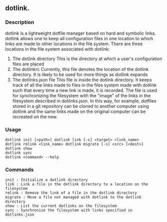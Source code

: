 ## dotlink.

### Description 
  dotlink is a lightweight dotfile manager based on hard and symbolic
  links. dotlink allows one to keep all configuration files in one location to
  which links are made to other locations in the file system. There are three
  locations in the file system associated with dotlink:

  1. The dotlink directory
    This is the directory at which a user's configuration files are placed
  2. The dotlinkrc
    Currently, this file denotes the location of the dotlink directory. It is
    likely to be used for more things as dotlink expands
  3. The dotlinks.json file
    This file is inside the dotlink directory. It keeps track of all the links
    made to files in the files system made with dotlink such that every time a
    new link is made, it is recorded. The file is used for synchronizing the
    filesystem with the "image" of the links in the filesystem described in
    dotlinks.json. In this way, for example, dotfiles stored in a git repository
    can be cloned to another computer using dotlink and the same links made on
    the original computer can be recreated on the new.

### Usage 
    dotlink init [<path>] dotlink link [-s] <target> <link_name>   
    dotlink rmlink <link_name> dotlink migrate [-s] <src> [<dest>]   
    dotlink show   
    dotlink sync  
    dotlink <command> --help  

### Commands 
    init : Initialize a dotlink directory   
    link : Link a file in the dotlink directory to a location on the filesystem   
    rmlink : Remove the link of a file in the dotlink directory   
    migrate : Move a file not managed with dotlink to the dotlink directory  
    show : List the current dotlinks on the filesystem   
    sync : Synchronize the filesystem with links specified in dotlinks.json   
